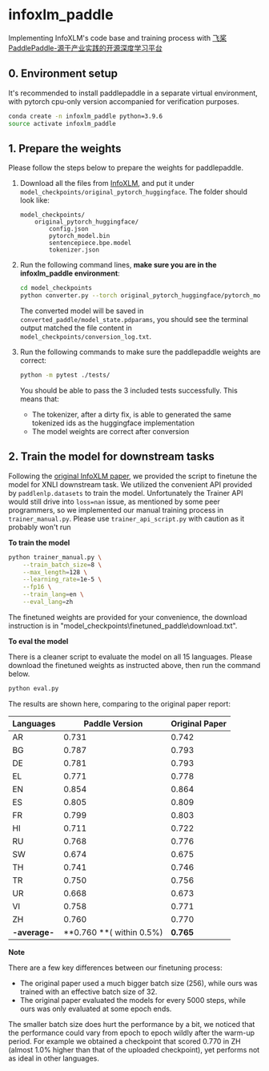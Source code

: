 # infoxlm_paddle
Implementing InfoXLM's code base and training process with [飞桨PaddlePaddle-源于产业实践的开源深度学习平台](https://www.paddlepaddle.org.cn/)

## 0. Environment setup

It's recommended to install paddlepaddle in a separate virtual environment, with pytorch cpu-only version accompanied for verification purposes.

```bash
conda create -n infoxlm_paddle python=3.9.6
source activate infoxlm_paddle

```

## 1. Prepare the weights

Please follow the steps below to prepare the weights for paddlepaddle.

1. Download all the files from [InfoXLM](https://huggingface.co/microsoft/infoxlm-base/tree/main), and put it under `model_checkpoints/original_pytorch_huggingface`. The folder should look like:
   
    ```
    model_checkpoints/
        original_pytorch_huggingface/
            config.json
            pytorch_model.bin
            sentencepiece.bpe.model
            tokenizer.json
    ```
2. Run the following command lines, **make sure you are in the infoxlm_paddle environment**:

    ```bash
    cd model_checkpoints
    python converter.py --torch original_pytorch_huggingface/pytorch_model.bin --paddle converted_paddle/model_state.pdparams
    ```

    The converted model will be saved in `converted_paddle/model_state.pdparams`, you should see the terminal output matched the file content in `model_checkpoints/conversion_log.txt`.

3. Run the following commands to make sure the paddlepaddle weights are correct:

    ```bash
    python -m pytest ./tests/
    ```

    You should be able to pass the 3 included tests successfully. This means that:
    - The tokenizer, after a dirty fix, is able to generated the same tokenized ids as the huggingface implementation
    - The model weights are correct after conversion

## 2. Train the model for downstream tasks

Following the [original InfoXLM paper](https://arxiv.org/abs/2007.07834), we provided the script to finetune the model for XNLI downstream task. We utilized the convenient API provided by `paddlenlp.datasets` to train the model. Unfortunately the Trainer API would still drive into `loss=nan` issue, as mentioned by some peer programmers, so we implemented our manual training process in `trainer_manual.py`. Please use `trainer_api_script.py` with caution as it probably won't run

**To train the model**

```bash
python trainer_manual.py \
    --train_batch_size=8 \
    --max_length=128 \
    --learning_rate=1e-5 \
    --fp16 \
    --train_lang=en \
    --eval_lang=zh
```

The finetuned weights are provided for your convenience, the download instruction is in "model_checkpoints\finetuned_paddle\download.txt".



**To eval the model**

There is a cleaner script to evaluate the model on all 15 languages. Please download the finetuned weights as instructed above, then run the command below. 

```bash
python eval.py
```

The results are shown here, comparing to the original paper report:

| Languages     | Paddle Version           | Original Paper |
| ------------- | ------------------------ | -------------- |
| AR            | 0.731                    | 0.742          |
| BG            | 0.787                    | 0.793          |
| DE            | 0.781                    | 0.793          |
| EL            | 0.771                    | 0.778          |
| EN            | 0.854                    | 0.864          |
| ES            | 0.805                    | 0.809          |
| FR            | 0.799                    | 0.803          |
| HI            | 0.711                    | 0.722          |
| RU            | 0.768                    | 0.776          |
| SW            | 0.674                    | 0.675          |
| TH            | 0.741                    | 0.746          |
| TR            | 0.750                    | 0.756          |
| UR            | 0.668                    | 0.673          |
| VI            | 0.758                    | 0.771          |
| ZH            | 0.760                    | 0.770          |
| **-average-** | **0.760 **( within 0.5%) | **0.765**      |

**Note**

There are a few key differences between our finetuning process:

- The original paper used a much bigger batch size (256), while ours was trained with an effective batch size of 32.
- The original paper evaluated the models for every 5000 steps, while ours was only evaluated at some epoch ends.

The smaller batch size does hurt the performance by a bit, we noticed that the performance could vary from epoch to epoch wildly after the warm-up period. For example we obtained a checkpoint that scored 0.770 in ZH (almost 1.0% higher than that of the uploaded checkpoint), yet performs not as ideal in other languages.
